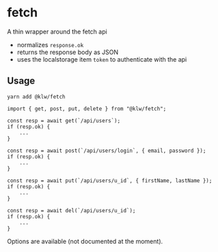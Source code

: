 # fetch

A thin wrapper around the fetch api

- normalizes `response.ok`
- returns the response body as JSON
- uses the localstorage item `token` to authenticate with the api

## Usage

```
yarn add @klw/fetch
```

```
import { get, post, put, delete } from "@klw/fetch";

const resp = await get(`/api/users`);
if (resp.ok) {
    ...
}

const resp = await post(`/api/users/login`, { email, password });
if (resp.ok) {
    ...
}

const resp = await put(`/api/users/u_id`, { firstName, lastName });
if (resp.ok) {
    ...
}

const resp = await del(`/api/users/u_id`);
if (resp.ok) {
    ...
}

```

Options are available (not documented at the moment).
